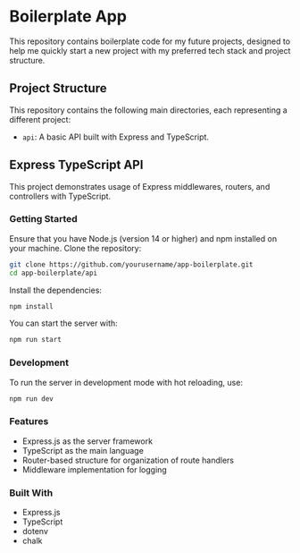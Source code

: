 # Boilerplate App

This repository contains boilerplate code for my future projects, designed to help me quickly start a new project with my preferred tech stack and project structure.

## Project Structure

This repository contains the following main directories, each representing a different project:

- `api`: A basic API built with Express and TypeScript.

## Express TypeScript API

This project demonstrates usage of Express middlewares, routers, and controllers with TypeScript.

### Getting Started

Ensure that you have Node.js (version 14 or higher) and npm installed on your machine.
Clone the repository:

```bash
git clone https://github.com/yourusername/app-boilerplate.git
cd app-boilerplate/api
```

Install the dependencies:

```bash
npm install
```

You can start the server with:

```bash
npm run start
```

### Development

To run the server in development mode with hot reloading, use:

```bash
npm run dev
```

### Features

- Express.js as the server framework
- TypeScript as the main language
- Router-based structure for organization of route handlers
- Middleware implementation for logging

### Built With

- Express.js
- TypeScript
- dotenv
- chalk
